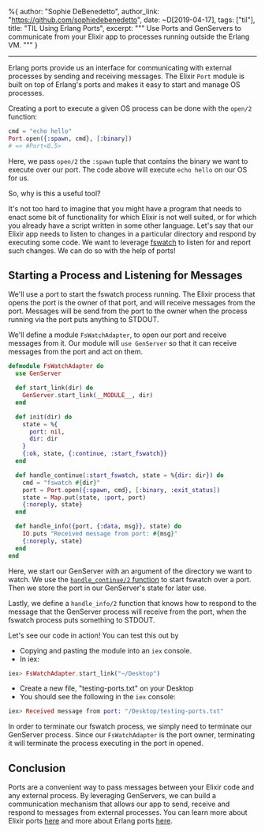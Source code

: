 %{
  author: "Sophie DeBenedetto",
  author_link: "https://github.com/sophiedebenedetto",
  date: ~D[2019-04-17],
  tags: ["til"],
  title: "TIL Using Erlang Ports",
  excerpt: """
  Use Ports and GenServers to communicate from your Elixir app to processes running outside the Erlang VM.
  """
}

---

Erlang ports provide us an interface for communicating with external processes by sending and receiving messages. The Elixir `Port` module is built on top of Erlang's ports and makes it easy to start and manage OS processes.

Creating a port to execute a given OS process can be done with the `open/2` function:

```elixir
cmd = "echo hello"
Port.open({:spawn, cmd}, [:binary])
# => #Port<0.5>
```

Here, we pass `open/2` the `:spawn` tuple that contains the binary we want to execute over our port. The code above will execute `echo hello` on our OS for us.

So, why is this a useful tool?

It's not too hard to imagine that you might have a program that needs to enact some bit of functionality for which Elixir is not well suited, or for which you already have a script written in some other language. Let's say that our Elixir app needs to listen to changes in a particular directory and respond by executing some code. We want to leverage [fswatch](https://github.com/emcrisostomo/fswatch) to listen for and report such changes. We can do so with the help of ports!

## Starting a Process and Listening for Messages

We'll use a port to start the fswatch process running. The Elixir process that opens the port is the owner of that port, and will receive messages from the port. Messages will be send from the port to the owner when the process running via the port puts anything to STDOUT.

We'll define a module `FsWatchAdapter`, to open our port and receive messages from it. Our module will `use GenServer` so that it can receive messages from the port and act on them.

```elixir
defmodule FsWatchAdapter do
  use GenServer

  def start_link(dir) do
    GenServer.start_link(__MODULE__, dir)
  end

  def init(dir) do
    state = %{
      port: nil,
      dir: dir
    }
    {:ok, state, {:continue, :start_fswatch}}
  end

  def handle_continue(:start_fswatch, state = %{dir: dir}) do
    cmd = "fswatch #{dir}"
    port = Port.open({:spawn, cmd}, [:binary, :exit_status])
    state = Map.put(state, :port, port)
    {:noreply, state}
  end

  def handle_info({port, {:data, msg}}, state) do
    IO.puts "Received message from port: #{msg}"
    {:noreply, state}
  end
end
```

Here, we start our GenServer with an argument of the directory we want to watch. We use the [`handle_continue/2` function](https://elixirschool.com/blog/til-genserver-handle-continue/) to start fswatch over a port. Then we store the port in our GenServer's state for later use.

Lastly, we define a `handle_info/2` function that knows how to respond to the message that the GenServer process will receive from the port, when the fswatch process puts something to STDOUT.

Let's see our code in action! You can test this out by

* Copying and pasting the module into an `iex` console.
* In iex:

```elixir
iex> FsWatchAdapter.start_link("~/Desktop")
```

* Create a new file, "testing-ports.txt" on your Desktop
* You should see the following in the `iex` console:

```elixir
iex> Received message from port: "/Desktop/testing-ports.txt"
```

In order to terminate our fswatch process, we simply need to terminate our GenServer process. Since our `FsWatchAdapter` is the port owner, terminating it will terminate the process executing in the port in opened.

## Conclusion

Ports are a convenient way to pass messages between your Elixir code and any external process. By leveraging GenServers, we can build a communication mechanism that allows our app to send, receive and respond to messages from external processes. You can learn more about Elixir ports [here](https://hexdocs.pm/elixir/Port.html) and more about Erlang ports [here](http://erlang.org/doc/reference_manual/ports.html).
